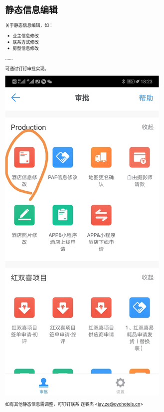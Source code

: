 # 静态信息编辑

关于静态信息编辑，如：

* 业主信息修改
* 联系方式修改
* 房型信息修改

……

可通过钉钉审批实现。

![](../.gitbook/assets/image%20%28331%29.png)

如有其他静态信息需调整，可钉钉联系 迮春杰 &lt;jay.ze@oyohotels.cn&gt;

